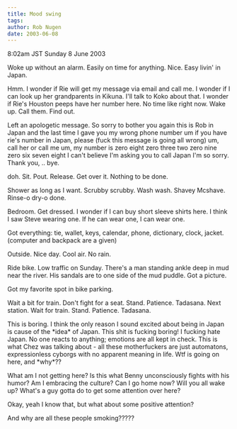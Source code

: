```yaml
---
title: Mood swing
tags: 
author: Rob Nugen
date: 2003-06-08
---
```


<p class=date>8:02am JST Sunday 8 June 2003</p>

<p>Woke up without an alarm.  Easily on time for anything.  Nice.
Easy livin' in Japan.</p>

<p>Hmm.  I wonder if Rie will get my message via email and call me.  I
wonder if I can look up her grandparents in Kikuna.  I'll talk to Koko
about that.  I wonder if Rie's Houston peeps have her number here.  No
time like right now.  Wake up.  Call them.  Find out.</p>

<p>Left an apologetic message.  So sorry to bother you again this is
Rob in Japan and the last time I gave you my wrong phone number um if
you have rie's number in Japan, please (fuck this message is going all
wrong) um, call her or call me um, my number is zero eight zero three
two zero nine zero six seven eight I can't believe I'm asking you to
call Japan I'm so sorry.  Thank you, .. bye.</p>

<p>doh.  Sit.  Pout.  Release.  Get over it.  Nothing to be done.</p>

<p>Shower as long as I want. Scrubby scrubby.  Wash wash.  Shavey
Mcshave.  Rinse-o dry-o done.</p>

<p>Bedroom.  Get dressed.  I wonder if I can buy short sleeve shirts
here.  I think I saw Steve wearing one.  If he can wear one, I can
wear one.</p>

<p>Got everything:  tie, wallet, keys, calendar, phone, dictionary,
clock, jacket.  (computer and backpack are a given)</p>

<p>Outside.  Nice day.  Cool air.  No rain.</p>

<p>Ride bike. Low traffic on Sunday.  There's a man standing ankle
deep in mud near the river.  His sandals are to one side of the mud
puddle.  Got a picture.</p>

<p>Got my favorite spot in bike parking.</p>

<p>Wait a bit for train.  Don't fight for a seat.  Stand.  Patience.
Tadasana.  Next station.  Wait for train.  Stand.  Patience.
Tadasana.</p>

<p>This is boring.  I think the only reason I sound excited about
being in Japan is cause of the *idea* of Japan.  This shit is fucking
boring!  I fucking hate Japan.  No one reacts to anything; emotions
are all kept in check.   This is what Chez was talking about - all
these motherfuckers are just automatons, expressionless cyborgs with
no apparent meaning in life.   Wtf is going on here, and *why*??</p>

<p>What am I not getting here?  Is this what Benny unconsciously
fights with his humor?  Am I embracing the culture?  Can I go home
now?  Will you all wake up?  What's a guy gotta do to get some
attention over here?</p>

<p>Okay, yeah I know that, but what about some positive attention?</p>

<p>And why are all these people smoking?????</p>
